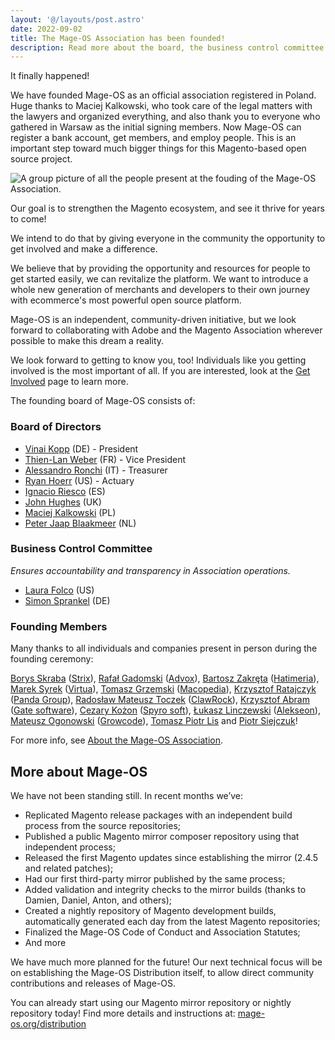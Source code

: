 ```yaml
---
layout: '@/layouts/post.astro'
date: 2022-09-02
title: The Mage-OS Association has been founded!
description: Read more about the board, the business control committee and the next steps.  
---
```


It finally happened!

We have founded Mage-OS as an official association registered in Poland. Huge thanks to Maciej Kalkowski, who took care of the legal matters with the lawyers and organized everything, and also thank you to everyone who gathered in Warsaw as the initial signing members. Now Mage-OS can register a bank account, get members, and employ people. This is an important step toward much bigger things for this Magento-based open source project.

![A group picture of all the people present at the fouding of the Mage-OS Association.](/blog/2022/2022-07-21-founding-meeting-warsaw.png)

Our goal is to strengthen the Magento ecosystem, and see it thrive for years to come!

We intend to do that by giving everyone in the community the opportunity to get involved and make a difference.

We believe that by providing the opportunity and resources for people to get started easily, we can revitalize the platform. We want to introduce a whole new generation of merchants and developers to their own journey with ecommerce's most powerful open source platform.

Mage-OS is an independent, community-driven initiative, but we look forward to collaborating with Adobe and the Magento Association wherever possible to make this dream a reality.

We look forward to getting to know you, too! Individuals like you getting involved is the most important of all. If you are interested, look at the [Get Involved](https://mage-os.org/get-involved) page to learn more.

The founding board of Mage-OS consists of:

### Board of Directors

* [Vinai Kopp](https://www.linkedin.com/in/vinai/) (DE) - President
* [Thien-Lan Weber](https://www.linkedin.com/in/thienlan/) (FR) - Vice President
* [Alessandro Ronchi](https://www.linkedin.com/in/alessandroronchi/) (IT) - Treasurer
* [Ryan Hoerr](https://www.linkedin.com/in/rhoerr/) (US) - Actuary
* [Ignacio Riesco](https://www.linkedin.com/in/ignacioriesco/) (ES)
* [John Hughes](https://www.linkedin.com/in/johnhughes1984/) (UK)
* [Maciej Kalkowski](https://www.linkedin.com/in/kalkos/) (PL)
* [Peter Jaap Blaakmeer](https://www.linkedin.com/in/peterjaap/) (NL)

### Business Control Committee

*Ensures accountability and transparency in Association operations.*

* [Laura Folco](https://www.linkedin.com/in/laurafolco/) (US)
* [Simon Sprankel](https://www.linkedin.com/in/simonsprankel/) (DE)

### Founding Members

Many thanks to all individuals and companies present in person during the founding ceremony:

[Borys Skraba](https://twitter.com/BorysSkraba) ([Strix](https://www.linkedin.com/company/strixcommerce/)), [Rafał Gadomski](https://twitter.com/GadomskiRafal) ([Advox](https://www.linkedin.com/company/advox-s.c/)),
[Bartosz Zakręta](https://twitter.com/zakreta) ([Hatimeria](https://www.linkedin.com/company/hatimeria/)), [Marek Syrek](https://twitter.com/mareksyrek) ([Virtua](https://www.linkedin.com/company/virtuacodelab/)), [Tomasz Grzemski](https://twitter.com/Grzemski) ([Macopedia](https://www.linkedin.com/company/macopedia-sp-z-o-o-/)), [Krzysztof Ratajczyk](https://twitter.com/86rataj) ([Panda Group](https://www.linkedin.com/company/pandagroupdev/)), [Radosław Mateusz Toczek](https://twitter.com/RadosawToczek) ([ClawRock](https://www.linkedin.com/company/clawrock/)), [Krzysztof Abram](https://twitter.com/chris_abraham1) ([Gate software](https://www.linkedin.com/company/gate-software/)), [Cezary Kożon](https://twitter.com/Cezary59949712) ([Spyro soft](https://www.linkedin.com/company/spyrosoft/)), [Łukasz Linczewski](https://twitter.com/llinczewski) ([Alekseon](https://www.linkedin.com/company/alekseon-sp.-z-o.o./)), [Mateusz Ogonowski](https://twitter.com/matogonowski) ([Growcode](https://www.linkedin.com/company/growcode/)), [Tomasz Piotr Lis](https://twitter.com/TomaszFox) and [Piotr Siejczuk](https://twitter.com/PiotrSiejczuk)!

For more info, see [About the Mage-OS Association](https://mage-os.org/organization/about).

## More about Mage-OS

We have not been standing still. In recent months we’ve:

* Replicated Magento release packages with an independent build process from the source repositories;
* Published a public Magento mirror composer repository using that independent process;
* Released the first Magento updates since establishing the mirror (2.4.5 and related patches);
* Had our first third-party mirror published by the same process;
* Added validation and integrity checks to the mirror builds (thanks to Damien, Daniel, Anton, and others);
* Created a nightly repository of Magento development builds, automatically generated each day from the latest Magento repositories;
* Finalized the Mage-OS Code of Conduct and Association Statutes;
* And more

We have much more planned for the future! Our next technical focus will be on establishing the Mage-OS Distribution itself, to allow direct community contributions and releases of Mage-OS.

You can already start using our Magento mirror repository or nightly repository today! Find more details and instructions at: [mage-os.org/distribution](https://mage-os.org/distribution#magento-mirrors)